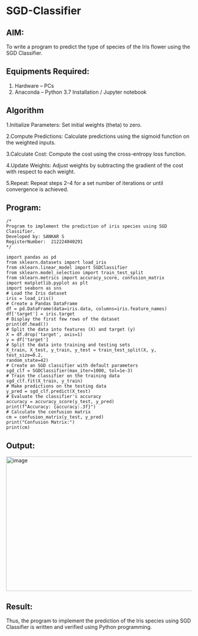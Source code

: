 # SGD-Classifier
## AIM:
To write a program to predict the type of species of the Iris flower using the SGD Classifier.

## Equipments Required:
1. Hardware – PCs
2. Anaconda – Python 3.7 Installation / Jupyter notebook

## Algorithm
1.Initialize Parameters: Set initial weights (theta) to zero.

2.Compute Predictions: Calculate predictions using the sigmoid function on the weighted inputs.

3.Calculate Cost: Compute the cost using the cross-entropy loss function.

4.Update Weights: Adjust weights by subtracting the gradient of the cost with respect to each weight.

5.Repeat: Repeat steps 2–4 for a set number of iterations or until convergence is achieved.
## Program:
```
/*
Program to implement the prediction of iris species using SGD Classifier.
Developed by: SANKAR S
RegisterNumber:  212224040291
*/
```
```
import pandas as pd
from sklearn.datasets import load_iris
from sklearn.linear_model import SGDClassifier
from sklearn.model_selection import train_test_split
from sklearn.metrics import accuracy_score, confusion_matrix
import matplotlib.pyplot as plt
import seaborn as sns
# Load the Iris dataset
iris = load_iris()
# Create a Pandas DataFrame
df = pd.DataFrame(data=iris.data, columns=iris.feature_names)
df['target'] = iris.target
# Display the first few rows of the dataset
print(df.head())
# Split the data into features (X) and target (y)
X = df.drop('target', axis=1)
y = df['target']
# Split the data into training and testing sets
X_train, X_test, y_train, y_test = train_test_split(X, y, test_size=0.2,
random_state=42)
# Create an SGD classifier with default parameters
sgd_clf = SGDClassifier(max_iter=1000, tol=1e-3)
# Train the classifier on the training data
sgd_clf.fit(X_train, y_train)
# Make predictions on the testing data
y_pred = sgd_clf.predict(X_test)
# Evaluate the classifier's accuracy
accuracy = accuracy_score(y_test, y_pred)
print(f"Accuracy: {accuracy:.3f}")
# Calculate the confusion matrix
cm = confusion_matrix(y_test, y_pred)
print("Confusion Matrix:")
print(cm)

```


## Output:


<img width="1089" height="365" alt="image" src="https://github.com/user-attachments/assets/a3ab499a-f933-4c07-acd7-03182df79a4e" />


## Result:
Thus, the program to implement the prediction of the Iris species using SGD Classifier is written and verified using Python programming.

